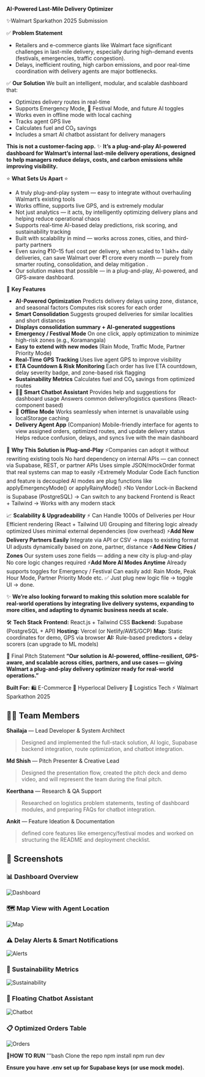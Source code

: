**AI-Powered Last-Mile Delivery Optimizer**

✨Walmart Sparkathon 2025 Submission

✅ **Problem Statement** 
- Retailers and e-commerce giants like Walmart face significant challenges in last-mile delivery, especially during high-demand events (festivals, emergencies, traffic congestion).
- Delays, inefficient routing, high carbon emissions, and poor real-time coordination with delivery agents are major bottlenecks.

✅ **Our Solution** 
We built an intelligent, modular, and scalable dashboard that:
- Optimizes delivery routes in real-time
-  Supports Emergency Mode, 🎉 Festival Mode, and future AI toggles
- Works even in offline mode with local caching
- Tracks agent GPS live
- Calculates fuel and CO₂ savings
- Includes a smart AI chatbot assistant for delivery managers

**This is not a customer-facing app.**
✨ **It’s a plug-and-play AI-powered dashboard for Walmart’s internal last-mile delivery operations, designed to help managers reduce delays, costs, and carbon emissions while improving visibility.**

⭐ **What Sets Us Apart** ⭐
- A truly plug-and-play system — easy to integrate without overhauling Walmart’s existing tools
- Works offline, supports live GPS, and is extremely modular
- Not just analytics — it acts, by intelligently optimizing delivery plans and helping reduce operational chaos
- Supports real-time AI-based delay predictions, risk scoring, and sustainability tracking
- Built with scalability in mind — works across zones, cities, and third-party partners
- Even saving ₹10–15 fuel cost per delivery, when scaled to 1 lakh+ daily deliveries, can save Walmart over ₹1 crore every month — purely from smarter routing, consolidation, and delay mitigation .
- Our solution makes that possible — in a plug-and-play, AI-powered, and GPS-aware dashboard.

🔧 **Key Features** 
- **AI-Powered Optimization**
  Predicts delivery delays using zone, distance, and seasonal factors
  Computes risk scores for each order
- **Smart Consolidation**
  Suggests grouped deliveries for similar localities and short distances
- **Displays consolidation summary + AI-generated suggestions**
- **Emergency / Festival Mode**
  On one click, apply optimization to minimize high-risk zones (e.g., Koramangala)
- **Easy to extend with new modes** (Rain Mode, Traffic Mode, Partner Priority Mode)
- **Real-Time GPS Tracking**
  Uses live agent GPS to improve visibility
- **ETA Countdown & Risk Monitoring**
  Each order has live ETA countdown, delay severity badge, and zone-based risk flagging
- **Sustainability Metrics**
  Calculates fuel and CO₂ savings from optimized routes
- 🧑‍💻 **Smart Chatbot Assistant**
  Provides help and suggestions for dashboard usage
  Answers common delivery/logistics questions (React-component based)
- 🔌 **Offline Mode**
  Works seamlessly when internet is unavailable using localStorage caching
- **Delivery Agent App** (Companion)
  Mobile-friendly interface for agents to view assigned orders, optimized routes, and update delivery status
  Helps reduce confusion, delays, and syncs live with the main dashboard
  

🔌 **Why This Solution is Plug-and-Play** 
 ⚡Companies can adopt it without rewriting existing tools
    No hard dependency on internal APIs — can connect via Supabase, REST, or partner APIs
    Uses simple JSON/mockOrder format that real systems can map to easily
 ⚡Extremely Modular Code
   Each function and feature is decoupled
   AI modes are plug functions like applyEmergencyMode() or applyRainyMode()
 ⚡No Vendor Lock-in
   Backend is Supabase (PostgreSQL) → Can switch to any backend
   Frontend is React + Tailwind → Works with any modern stack


📈 **Scalability & Upgradeability** 
⚡ Can Handle 1000s of Deliveries per Hour
     Efficient rendering (React + Tailwind UI)
     Grouping and filtering logic already optimized
     Uses minimal external dependencies (low overhead)
⚡**Add New Delivery Partners Easily**
   Integrate via API or CSV → maps to existing format
   UI adjusts dynamically based on zone, partner, distance
⚡**Add New Cities / Zones**
   Our system uses zone fields — adding a new city is plug-and-play
   No core logic changes required
⚡**Add More AI Modes Anytime**
   Already supports toggles for Emergency / Festival
   Can easily add: Rain Mode, Peak Hour Mode, Partner Priority Mode etc.
   ✅ Just plug new logic file → toggle UI → done. 


✨ **We’re also looking forward to making this solution more scalable for real-world operations
by integrating live delivery systems, expanding to more cities, and adapting to dynamic business needs at scale.**


🛠 **Tech Stack** 
**Frontend:** React.js + Tailwind CSS
**Backend:** Supabase (PostgreSQL + API)
**Hosting:** Vercel (or Netlify/AWS/GCP)
**Map**: Static coordinates for demo, GPS via browser
**AI:** Rule-based predictors + delay scorers (can upgrade to ML models)


📣 Final Pitch Statement
**“Our solution is AI-powered, offline-resilient, GPS-aware, and scalable across cities, partners, and use cases — giving Walmart a plug-and-play delivery optimizer ready for real-world operations.”**


 **Built For:** 
🛍 E-Commerce
🛒 Hyperlocal Delivery
🚕 Logistics Tech
⚡ Walmart Sparkathon 2025


## 👩‍💼 Team Members

**Shailaja**  — Lead Developer & System Architect
> Designed and implemented the full-stack solution, AI logic, Supabase backend integration, route optimization, and chatbot integration.

**Md Shish** — Pitch Presenter & Creative Lead
> Designed the presentation flow, created the pitch deck and demo video, and will represent the team during the final pitch.

**Keerthana** — Research & QA Support
> Researched on logistics problem statements, testing of dashboard modules, and preparing FAQs for chatbot integration.

**Ankit** — Feature Ideation & Documentation
> defined core features like emergency/festival modes and worked on structuring the README and deployment checklist.


## 📸 Screenshots
### 📊 Dashboard Overview
![Dashboard](./screenshots/dashboard.jpg)
### 🗺 Map View with Agent Location
![Map](./screenshots/map-view.jpg)
### ⚠ Delay Alerts & Smart Notifications
![Alerts](./screenshots/delay-alerts.jpg)
### 🌿 Sustainability Metrics
![Sustainability](./screenshots/sustainability-cards.jpg)
### 🤖 Floating Chatbot Assistant
![Chatbot](./screenshots/chatbot.jpg)
### 📋 Optimized Orders Table
![Orders](./screenshots/optimized-orders.jpg)


🚀**HOW TO RUN**
'''bash
Clone the repo
npm install
npm run dev

**Ensure you have .env set up for Supabase keys (or use mock mode).**

